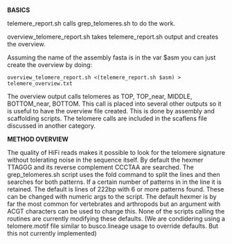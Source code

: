 **BASICS**

telemere_report.sh calls grep_telomeres.sh to do the work.

overview_telomere_report.sh takes telemere_report.sh output and creates the overview.

Assuming the name of the assembly fasta is in the var $asm you can just create the overview by doing:

```overview_telomere_report.sh <(telemere_report.sh $asm) > telemere_overview.txt ```

The overview output calls telomeres as TOP, TOP_near, MIDDLE, BOTTOM_near, BOTTOM.
This call is placed into several other outputs so it is useful to have the overview file created.
This is done by assembly and scaffolding scripts.
The telomere calls are included in the scaflens file discussed in another category.

**METHOD OVERVIEW**

The quality of HiFi reads makes it possible to look for the telomere signature without tolerating noise in the sequence itself.
By default the hexmer TTAGGG and its reverse complement CCCTAA are searched. The grep_telomeres.sh script uses the fold command
to split the lines and then searches for both patterns. If a certain number of patterns in in the line it is retained.
The default is lines of 222bp with 6 or more patterns found. These can be changed with numeric args to the script.
The default hexmer is by far the most common for vertebrates and arthropods but an argument with ACGT characters can be used
to change this. None of the scripts calling the routines are currently modifying these defaults. (We are condidering using a telomere.motif file similar to busco.lineage usage to override defaults. But this not currently implemented)

